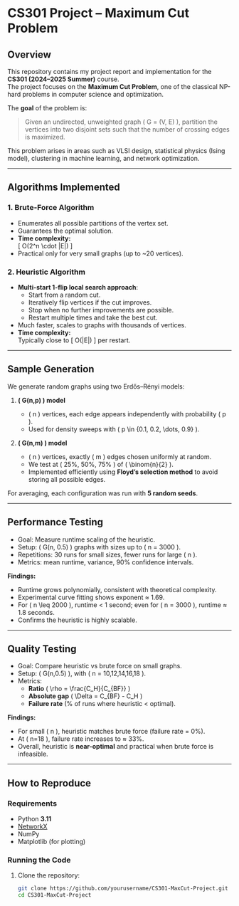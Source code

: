 # CS301 Project – Maximum Cut Problem

## Overview
This repository contains my project report and implementation for the **CS301 (2024–2025 Summer)** course.  
The project focuses on the **Maximum Cut Problem**, one of the classical NP-hard problems in computer science and optimization.  

The **goal** of the problem is:  
> Given an undirected, unweighted graph \( G = (V, E) \), partition the vertices into two disjoint sets such that the number of crossing edges is maximized.  

This problem arises in areas such as VLSI design, statistical physics (Ising model), clustering in machine learning, and network optimization.

---

## Algorithms Implemented

### 1. Brute-Force Algorithm
- Enumerates all possible partitions of the vertex set.  
- Guarantees the optimal solution.  
- **Time complexity:**  
  \[
  O(2^n \cdot |E|)
  \]
- Practical only for very small graphs (up to ~20 vertices).

### 2. Heuristic Algorithm
- **Multi-start 1-flip local search approach**:  
  - Start from a random cut.  
  - Iteratively flip vertices if the cut improves.  
  - Stop when no further improvements are possible.  
  - Restart multiple times and take the best cut.  
- Much faster, scales to graphs with thousands of vertices.  
- **Time complexity:**  
  Typically close to \[
  O(|E|)
  \] per restart.

---

## Sample Generation

We generate random graphs using two Erdős–Rényi models:

1. **\( G(n,p) \) model**  
   - \( n \) vertices, each edge appears independently with probability \( p \).  
   - Used for density sweeps with \( p \in \{0.1, 0.2, \dots, 0.9\} \).

2. **\( G(n,m) \) model**  
   - \( n \) vertices, exactly \( m \) edges chosen uniformly at random.  
   - We test at \( 25\%, 50\%, 75\% \) of \( \binom{n}{2} \).  
   - Implemented efficiently using **Floyd’s selection method** to avoid storing all possible edges.

For averaging, each configuration was run with **5 random seeds**.

---

## Performance Testing

- Goal: Measure runtime scaling of the heuristic.  
- Setup: \( G(n, 0.5) \) graphs with sizes up to \( n = 3000 \).  
- Repetitions: 30 runs for small sizes, fewer runs for large \( n \).  
- Metrics: mean runtime, variance, 90% confidence intervals.  

**Findings:**
- Runtime grows polynomially, consistent with theoretical complexity.  
- Experimental curve fitting shows exponent ≈ 1.69.  
- For \( n \leq 2000 \), runtime < 1 second; even for \( n = 3000 \), runtime ≈ 1.8 seconds.  
- Confirms the heuristic is highly scalable.

---

## Quality Testing

- Goal: Compare heuristic vs brute force on small graphs.  
- Setup: \( G(n,0.5) \), with \( n = 10,12,14,16,18 \).  
- Metrics:  
  - **Ratio** \( \rho = \frac{C_H}{C_{BF}} \)  
  - **Absolute gap** \( \Delta = C_{BF} - C_H \)  
  - **Failure rate** (% of runs where heuristic < optimal).  

**Findings:**
- For small \( n \), heuristic matches brute force (failure rate = 0%).  
- At \( n=18 \), failure rate increases to ≈ 33%.  
- Overall, heuristic is **near-optimal** and practical when brute force is infeasible.

---

## How to Reproduce

### Requirements
- Python **3.11**
- [NetworkX](https://networkx.org/)
- NumPy
- Matplotlib (for plotting)

### Running the Code
1. Clone the repository:  
   ```bash
   git clone https://github.com/yourusername/CS301-MaxCut-Project.git
   cd CS301-MaxCut-Project
